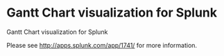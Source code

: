 Gantt Chart visualization for Splunk
============

Gantt Chart visualization for Splunk

Please see http://apps.splunk.com/app/1741/ for more information.
